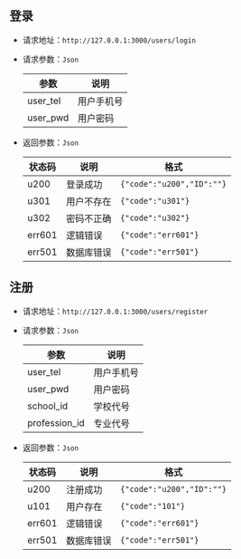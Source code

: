 ## 登录

- 请求地址：`http://127.0.0.1:3000/users/login`


- 请求参数：`Json` 

  | 参数       | 说明    |
  | -------- | ----- |
  | user_tel | 用户手机号 |
  | user_pwd | 用户密码  |

- 返回参数：`Json`

  | 状态码    | 说明    | 格式                        |
  | ------ | ----- | ------------------------- |
  | u200   | 登录成功  | `{"code":"u200","ID":""}` |
  | u301   | 用户不存在 | `{"code":"u301"}`         |
  | u302   | 密码不正确 | `{"code":"u302"}`         |
  | err601 | 逻辑错误  | `{"code":"err601"}`       |
  | err501 | 数据库错误 | `{"code":"err501"}`       |

## 注册

- 请求地址：`http://127.0.0.1:3000/users/register`

- 请求参数：`Json` 

  | 参数            | 说明    |
  | ------------- | ----- |
  | user_tel      | 用户手机号 |
  | user_pwd      | 用户密码  |
  | school_id     | 学校代号  |
  | profession_id | 专业代号  |

- 返回参数：`Json`

  | 状态码    | 说明    | 格式                        |
  | ------ | ----- | ------------------------- |
  | u200   | 注册成功  | `{"code":"u200","ID":""}` |
  | u101   | 用户存在  | `{"code":"101"}`          |
  | err601 | 逻辑错误  | `{"code":"err601"}`       |
  | err501 | 数据库错误 | `{"code":"err501"}`       |


